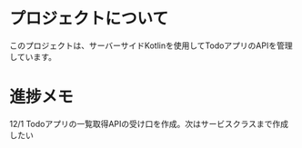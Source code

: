 # プロジェクトについて
このプロジェクトは、サーバーサイドKotlinを使用してTodoアプリのAPIを管理しています。

# 進捗メモ
12/1 Todoアプリの一覧取得APIの受け口を作成。次はサービスクラスまで作成したい